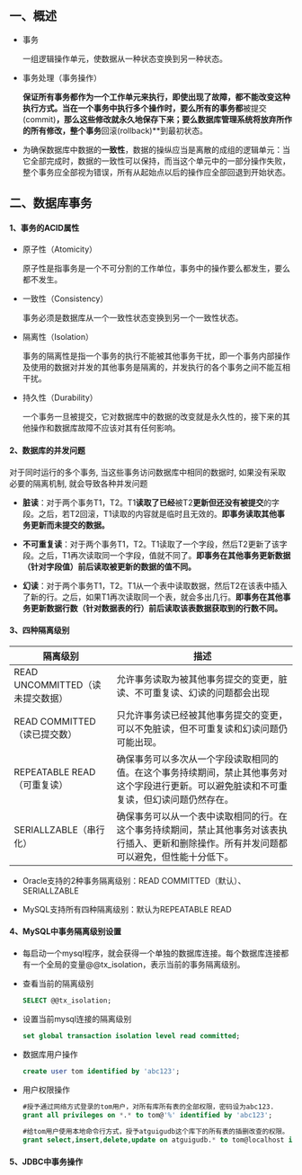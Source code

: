 ## 一、概述

- 事务

  一组逻辑操作单元，使数据从一种状态变换到另一种状态。

- 事务处理（事务操作）

  **保证所有事务都作为一个工作单元来执行，即使出现了故障，都不能改变这种执行方式。当在一个事务中执行多个操作时，要么所有的事务都**被提交(commit)**，那么这些修改就永久地保存下来；要么数据库管理系统将放弃所作的所有修改，整个事务**回滚(rollback)**到最初状态。

- 为确保数据库中数据的**一致性**，数据的操纵应当是离散的成组的逻辑单元：当它全部完成时，数据的一致性可以保持，而当这个单元中的一部分操作失败，整个事务应全部视为错误，所有从起始点以后的操作应全部回退到开始状态。

## 二、数据库事务

#### 1、事务的ACID属性

- 原子性（Atomicity）

  原子性是指事务是一个不可分割的工作单位，事务中的操作要么都发生，要么都不发生。

- 一致性（Consistency）

  事务必须是数据库从一个一致性状态变换到另一个一致性状态。

- 隔离性（Isolation）

  事务的隔离性是指一个事务的执行不能被其他事务干扰，即一个事务内部操作及使用的数据对并发的其他事务是隔离的，并发执行的各个事务之间不能互相干扰。

- 持久性（Durability）

  一个事务一旦被提交，它对数据库中的数据的改变就是永久性的，接下来的其他操作和数据库故障不应该对其有任何影响。

#### 2、数据库的并发问题

对于同时运行的多个事务, 当这些事务访问数据库中相同的数据时, 如果没有采取必要的隔离机制, 就会导致各种并发问题

- **脏读**：对于两个事务T1，T2。T1**读取了已经**被T2**更新但还没有被提交**的字段。之后，若T2回滚，T1读取的内容就是临时且无效的。**即事务读取其他事务更新而未提交的数据。**

- **不可重复读**：对于两个事务T1，T2。T1读取了一个字段，然后T2更新了该字段。之后，T1再次读取同一个字段，值就不同了。**即事务在其他事务更新数据（针对字段值）前后读取被更新的数据的值不同。**

- **幻读**：对于两个事务T1，T2。T1从一个表中读取数据，然后T2在该表中插入了新的行。之后，如果T1再次读取同一个表，就会多出几行。**即事务在其他事务更新数据行数（针对数据表的行）前后读取该表数据获取到的行数不同。**

#### 3、四种隔离级别

| 隔离级别                     | 描述                                                                     |
| ------------------------ | ---------------------------------------------------------------------- |
| READ UNCOMMITTED（读未提交数据） | 允许事务读取为被其他事务提交的变更，脏读、不可重复读、幻读的问题都会出现                                   |
| READ COMMITTED（读已提交数）    | 只允许事务读已经被其他事务提交的变更，可以不免脏读，但不可重复读和幻读问题仍可能出现。                            |
| REPEATABLE READ（可重复读）    | 确保事务可以多次从一个字段读取相同的值。在这个事务持续期间，禁止其他事务对这个字段进行更新。可以避免脏读和不可重复读，但幻读问题仍然存在。  |
| SERIALLZABLE（串行化）        | 确保事务可以从一个表中读取相同的行。在这个事务持续期间，禁止其他事务对该表执行插入、更新和删除操作。所有并发问题都可以避免，但性能十分低下。 |

- Oracle支持的2种事务隔离级别：READ COMMITTED（默认）、SERIALLZABLE

- MySQL支持所有四种隔离级别：默认为REPEATABLE READ

#### 4、MySQL中事务隔离级别设置

- 每启动一个mysql程序，就会获得一个单独的数据库连接。每个数据库连接都有一个全局的变量@@tx_isolation，表示当前的事务隔离级别。

- 查看当前的隔离级别

  ```sql
  SELECT @@tx_isolation;
  ```

- 设置当前mysql连接的隔离级别

  ```sql
  set global transaction isolation level read committed;
  ```

- 数据库用户操作

  ```sql
  create user tom identified by 'abc123';
  ```

- 用户权限操作

  ```sql
  #授予通过网络方式登录的tom用户，对所有库所有表的全部权限，密码设为abc123.
  grant all privileges on *.* to tom@'%' identified by 'abc123';
   
  #给tom用户使用本地命令行方式，授予atguigudb这个库下的所有表的插删改查的权限。
  grant select,insert,delete,update on atguigudb.* to tom@localhost identified by 'abc123';
  ```

#### 5、JDBC中事务操作










